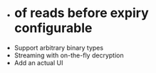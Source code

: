 * # of reads before expiry configurable
* Support arbitrary binary types
* Streaming with on-the-fly decryption
* Add an actual UI
